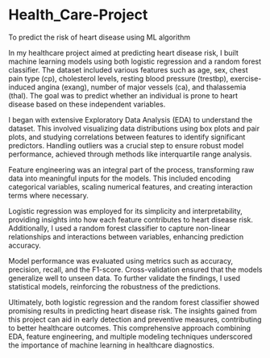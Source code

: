 # Health_Care-Project
To predict the risk of heart disease using ML algorithm

In my healthcare project aimed at predicting heart disease risk, I built machine learning models using both logistic regression and a random forest classifier. The dataset included various features such as age, sex, chest pain type (cp), cholesterol levels, resting blood pressure (trestbp), exercise-induced angina (exang), number of major vessels (ca), and thalassemia (thal). The goal was to predict whether an individual is prone to heart disease based on these independent variables.

I began with extensive Exploratory Data Analysis (EDA) to understand the dataset. This involved visualizing data distributions using box plots and pair plots, and studying correlations between features to identify significant predictors. Handling outliers was a crucial step to ensure robust model performance, achieved through methods like interquartile range analysis.

Feature engineering was an integral part of the process, transforming raw data into meaningful inputs for the models. This included encoding categorical variables, scaling numerical features, and creating interaction terms where necessary.

Logistic regression was employed for its simplicity and interpretability, providing insights into how each feature contributes to heart disease risk. Additionally, I used a random forest classifier to capture non-linear relationships and interactions between variables, enhancing prediction accuracy.

Model performance was evaluated using metrics such as accuracy, precision, recall, and the F1-score. Cross-validation ensured that the models generalize well to unseen data. To further validate the findings, I used statistical models, reinforcing the robustness of the predictions.

Ultimately, both logistic regression and the random forest classifier showed promising results in predicting heart disease risk. The insights gained from this project can aid in early detection and preventive measures, contributing to better healthcare outcomes. This comprehensive approach combining EDA, feature engineering, and multiple modeling techniques underscored the importance of machine learning in healthcare diagnostics.
